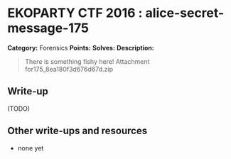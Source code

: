 # EKOPARTY CTF 2016 : alice-secret-message-175

**Category:** Forensics
**Points:**
**Solves:**
**Description:**

> There is something fishy here!  Attachment for175_8ea180f3d676d67d.zip


## Write-up

(TODO)

## Other write-ups and resources

* none yet
